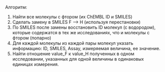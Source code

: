 Алгоритм:

1. Найти все молекулы с фтором (их ChEMBL ID и SMILES)
2. Сделать замену в SMILES F --> H (используя перестановки)
4. По SMILES после замены восстановить ID молекул (с водородом), которые содержатся в тех же исследованиях, что и молекулы с фтором (попарно)
5. Для каждой молекулы из каждой пары молекул указать информацию: ID, SMILES, Assay, измеряемая величина, ее значение.
6. Найти отношение value_F к value_H полученных в одном исследовании, указанных для одной величины в одинаковых единицах измерения.
